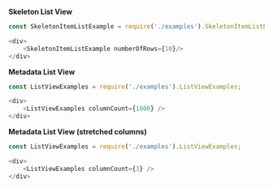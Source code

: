 
**Skeleton List View**
```js
const SkeletonItemListExample = require('./examples').SkeletonItemListExample;

<div>
    <SkeletonItemListExample numberOfRows={10}/>
</div>
```

**Metadata List View**
```js
const ListViewExamples = require('./examples').ListViewExamples;

<div>
    <ListViewExamples columnCount={1000} />
</div>
```

**Metadata List View (stretched columns)**
```js
const ListViewExamples = require('./examples').ListViewExamples;

<div>
    <ListViewExamples columnCount={3} />
</div>
```
